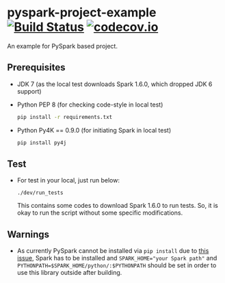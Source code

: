# pyspark-project-example [![Build Status](https://travis-ci.org/HyukjinKwon/pyspark-project-example.svg?branch=master)](https://travis-ci.org/HyukjinKwon/pyspark-project-example) [![codecov.io](https://codecov.io/github/HyukjinKwon/pyspark-project-example/coverage.svg?branch=master)](https://codecov.io/github/HyukjinKwon/pyspark-project-example?branch=master)

An example for PySpark based project.

## Prerequisites

- JDK 7 (as the local test downloads Spark 1.6.0, which dropped JDK 6 support)

- Python PEP 8 (for checking code-style in local test)

  ```bash
  pip install -r requirements.txt
  ```
- Python Py4K == 0.9.0 (for initiating Spark in local test)

  ```bash
  pip install py4j
  ```

## Test

- For test in your local, just run below:

    ```
    ./dev/run_tests
    ```

    This contains some codes to download Spark 1.6.0 to run tests. So, it is okay to run the script without some specific modifications.

## Warnings

- As currently PySpark cannot be installed via `pip install` due to [this issue](https://issues.apache.org/jira/browse/SPARK-1267),
Spark has to be installed and `SPARK_HOME="your Spark path"` and `PYTHONPATH=$SPARK_HOME/python/:$PYTHONPATH` should be set in order to use this library outside after building.
